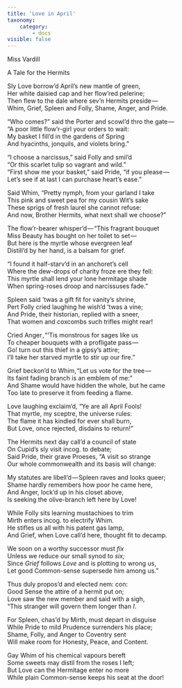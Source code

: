 ```yaml
---
title: 'Love in April'
taxonomy:
    category:
        - docs
visible: false
---
```


<div class="author">Miss Vardill</div>

<span class="title">A Tale for the Hermits</span>

Sly Love borrow’d April’s new mantle of green,  
Her white daisied cap and her flow’red pelerine;  
Then flew to the dale where sev’n Hermits preside —   
Whim, Grief, Spleen and Folly, Shame, Anger, and Pride.  

“Who comes?” said the Porter and scowl’d thro the gate —   
“A poor little flow’r-girl your orders to wait:  
My basket I fill’d in the gardens of Spring  
And hyacinths, jonquils, and violets bring.”  

“I choose a narcissus,” said Folly and smil’d  
“Or this scarlet tulip so vagrant and wild.”  
“First show me your basket,” said Pride, “if you please —   
Let’s see if at last I can purchase heart’s ease.”  

Said Whim, “Pretty nymph, from your garland I take  
This pink and sweet pea for my cousin Wit’s sake  
These sprigs of fresh laurel she cannot refuse:  
And now, Brother Hermits, what next shall we choose?”

The flow’r-bearer whisper’d — “This fragrant bouquet  
Miss Beauty has bought on her toilet to set —   
But here is the myrtle whose evergreen leaf  
Distill’d by her hand, is a balsam for grief.  

“I found it half-starv’d in an anchoret’s cell  
Where the dew-drops of charity froze ere they fell:  
This myrtle shall lend your lone hermitage shade  
When spring-roses droop and narcissuses fade.” 

Spleen said ’twas a gift fit for vanity’s shrine,  
Pert Folly cried laughing he wish’d ’twas a vine;  
And Pride, their historian, replied with a sneer,  
That women and coxcombs such trifles might rear!  

Cried Anger , “’Tis monstrous for sages like us  
To cheaper bouquets with a profligate pass —   
Go! turn out this thief in a gipsy’s attire;  
I’ll take her starved myrtle to stir up our fire.”

Grief beckon’d to Whim, “Let us vote for the tree —   
Its faint fading branch is an emblem of me:”  
And Shame would have hidden the whole, but he came  
Too late to preserve it from feeding a flame.  

Love laughing exclaim’d, “Ye are all April Fools!  
That myrtle, my sceptre, the universe rules:  
The flame it has kindled for ever shall burn,  
But Love, once rejected, disdains to return!”

The Hermits next day call’d a council of state  
On Cupid’s sly visit incog. to debate;  
Said Pride, their grave Proeses, “A visit so strange  
Our whole commonwealth and its basis will change:  

My statutes are libell’d — Spleen raves and looks queer;  
Shame hardly remembers how poor he came here,  
And Anger, lock’d up in his closet above,  
Is seeking the olive-branch left here by Love!  

While Folly sits learning mustachioes to trim  
Mirth enters incog. to electrify Whim.  
He stifles us all with his patent gas lamp,  
And Grief, when Love call’d here, thought fit to decamp.  

We soon on a worthy successor must *fix*  
Unless we reduce our small synod to *six;*  
Since *Grief* follows *Love* and is plotting to wrong us,  
Let good Common-sense supersede him among us.”  

Thus duly propos’d and elected nem: con:  
Good Sense the attire of a hermit put on;  
Love saw the new member and said with a sigh,  
“This stranger will govern them longer than *I*.  

For Spleen, chas’d by Mirth, must depart in disguise  
While Pride to mild Prudence surrenders his place;  
Shame, Folly, and Anger to Coventry sent  
Will make room for Honesty, Peace, and Content.  

Gay Whim of his chemical vapours bereft  
Some sweets may distil from the roses I left;  
But Love can the Hermitage enter no more  
While plain Common-sense keeps his seat at the door!